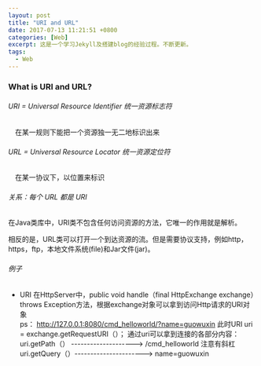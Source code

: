 ```yaml
---
layout: post 
title: "URI and URL"
date: 2017-07-13 11:21:51 +0800
categories: [Web]
excerpt: 这是一个学习Jekyll及搭建blog的经验过程。不断更新。
tags:
  - Web
---
```


### What is URI and URL?

###### URI = Universal Resource Identifier 统一资源标志符
&emsp;在某一规则下能把一个资源独一无二地标识出来

###### URL = Universal Resource Locator 统一资源定位符
&emsp;在某一协议下，以位置来标识

###### 关系：每个 URL 都是 URI

在Java类库中，URI类不包含任何访问资源的方法，它唯一的作用就是解析。

相反的是，URL类可以打开一个到达资源的流。但是需要协议支持，例如http，https，ftp，本地文件系统(file)和Jar文件(jar)。

###### 例子

* URI
在HttpServer中，public void handle（final HttpExchange exchange）throws Exception方法，根据exchange对象可以拿到访问Http请求的URI对象<br>
ps：
http://127.0.0.1:8080/cmd_helloworld/?name=guowuxin
此时URI uri = exchange.getRequestURI（）；
通过uri可以拿到连接的各部分内容： 
uri.getPath（） --------------------> /cmd_helloworld 注意有斜杠
uri.getQuery（）----------------------> name=guowuxin



